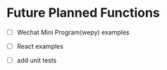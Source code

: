 # Future Planned Functions

- [ ] Wechat Mini Program(wepy) examples
- [ ] React examples
- [ ] add unit tests


